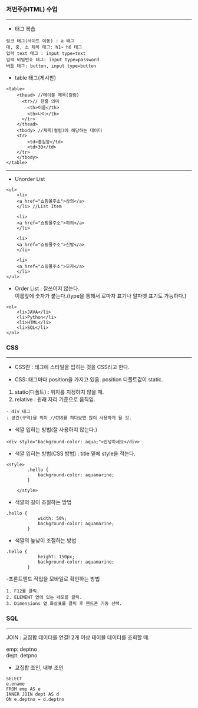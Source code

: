 ### 저번주(HTML) 수업
--- 

- 태그 복습
```
링크 태그(사이트 이동) : a 태그
대, 중, 소 제목 태그: h1~ h6 태그
입력 text 태그 : input type=text
입력 비밀번호 태그: input type=password
버튼 태그: button, input type=button
```

- table 태그(게시판)
```
<table>
	<thead> //테이블 제목(컬럼)
	  <tr>// 한줄 의미 
		<th>이름</th>
		<th>나이</th>
	  </tr>
	</thead>
	<tbody> //제목(컬럼)에 해당하는 데이터
	<tr>
        <td>홍길동</td>
        <td>30</td>
    </tr>
    </tbody>
</table>
```

---
- Unorder List
```
<ul>
    <li>
    <a href="쇼핑몰주소">상의</a>
    </li> //List Item

    <li>
    <a href="쇼핑몰주소">하의</a>
    </li>

    <li>
    <a href="쇼핑몰주소">신발</a>
    </li>

    <li>
    <a href="쇼핑몰주소">모자</a>
    </li>
</ul>
```
- Order List
: 잘쓰이지 않는다.  
이름앞에 숫자가 붙는다.(type을 통해서 로마자 표기나 알파벳 표기도 가능하다.)
```
<ol>
    <li>JAVA</li>
    <li>Python</li>
    <li>HTML</li>
    <li>SQL</li>
</ol>
```
### CSS
---
- CSS란 
: 태그에 스타일을 입히는 것을 CSS라고 한다.

- CSS: 
태그마다 position을 가지고 있음.
position 디폴트값이 static.

1. static(디폴트) : 위치를 지정하지 않을 때.
2. relative : 원래 자리 기준으로 움직임.

```
- div 태그
: 공간(구역)을 의미 //CSS를 하다보면 많이 사용하게 될 것.
```

- 색깔 입히는 방법(잘 사용하지 않는다.)
```
<div style="background-color: aqua;">안녕하세요</div>
```

- 색깔 입히는 방법(CSS 방법)
: title 밑에 style을 적는다.
```
<style>
        .hello {
            background-color: aquamarine;
        }
        
    </style>
```
- 색깔의 길이 조절하는 방법
```
.hello {
            width: 50%;
            background-color: aquamarine;
        }
```

- 색깔의 높낮이 조절하는 방법
```
.hello {
            height: 150px;
            background-color: aquamarine;
        }
```

-프론트엔드 작업을 모바일로 확인하는 방법
```
1. F12를 클릭.
2. ELEMENT 옆에 있는 네모를 클릭.
3. Dimensions 옆 화살표를 클릭 후 핸드폰 기종 선택.
```
### SQL

---
JOIN :
교집합 데이터를 연결!
2개 이상 테이블 데이터를 조회할 때.

emp: 
    deptno  
dept:
    detpno
- 교집합 조인, 내부 조인
```
SELECT
e.ename
FROM emp AS e
INNER JOIN dept AS d
ON e.deptno = d.deptno
```
